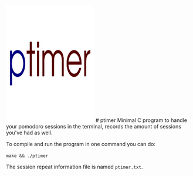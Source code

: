 <img src="ptimer.png" alt="Ptimer logo" height="320" width="240">
# ptimer
Minimal C program to handle your pomodoro sessions in the terminal, records the amount of sessions you've had as well.

To compile and run the program in one command you can do:

`make && ./ptimer`

The session repeat information file is named `ptimer.txt`.
